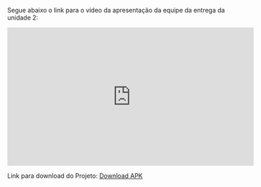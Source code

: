 
Segue abaixo o link para o vídeo da apresentação da equipe da entrega da unidade 2:

<iframe width="560" height="315" src="https://www.youtube.com/embed/9toZUoJxQm8" title="YouTube video player" frameborder="0" allow="accelerometer; autoplay; clipboard-write; encrypted-media; gyroscope; picture-in-picture; web-share" allowfullscreen></iframe>

Link para download do Projeto: [Download APK](https://expo.dev/accounts/typejulio/projects/remediario/builds/d3c379c4-ed36-43b4-93d6-4942bca00f31)
